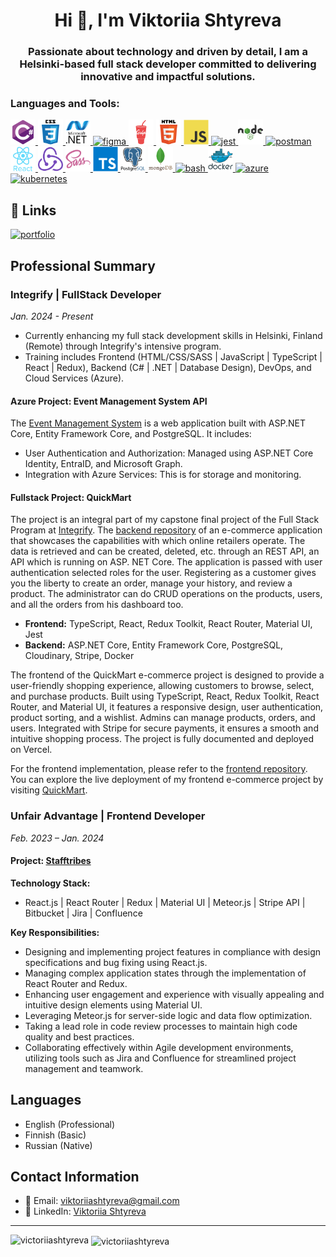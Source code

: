<h1 align="center">Hi 👋, I'm Viktoriia Shtyreva</h1>
<h3 align="center">Passionate about technology and driven by detail, I am a Helsinki-based full stack developer committed to delivering innovative and impactful solutions. </h3>

<h3 align="left">Languages and Tools:</h3>
<p align="left"> <a href="https://www.w3schools.com/cs/" target="_blank" rel="noreferrer"> <img src="https://raw.githubusercontent.com/devicons/devicon/master/icons/csharp/csharp-original.svg" alt="csharp" width="40" height="40"/> </a> <a href="https://www.w3schools.com/css/" target="_blank" rel="noreferrer"> <img src="https://raw.githubusercontent.com/devicons/devicon/master/icons/css3/css3-original-wordmark.svg" alt="css3" width="40" height="40"/> </a> <a href="https://dotnet.microsoft.com/" target="_blank" rel="noreferrer"> <img src="https://raw.githubusercontent.com/devicons/devicon/master/icons/dot-net/dot-net-original-wordmark.svg" alt="dotnet" width="40" height="40"/> </a> <a href="https://www.figma.com/" target="_blank" rel="noreferrer"> <img src="https://www.vectorlogo.zone/logos/figma/figma-icon.svg" alt="figma" width="40" height="40"/> </a> <a href="https://gulpjs.com" target="_blank" rel="noreferrer"> <img src="https://raw.githubusercontent.com/devicons/devicon/master/icons/gulp/gulp-plain.svg" alt="gulp" width="40" height="40"/> </a> <a href="https://www.w3.org/html/" target="_blank" rel="noreferrer"> <img src="https://raw.githubusercontent.com/devicons/devicon/master/icons/html5/html5-original-wordmark.svg" alt="html5" width="40" height="40"/> </a> <a href="https://developer.mozilla.org/en-US/docs/Web/JavaScript" target="_blank" rel="noreferrer"> <img src="https://raw.githubusercontent.com/devicons/devicon/master/icons/javascript/javascript-original.svg" alt="javascript" width="40" height="40"/> </a> <a href="https://jestjs.io" target="_blank" rel="noreferrer"> <img src="https://www.vectorlogo.zone/logos/jestjsio/jestjsio-icon.svg" alt="jest" width="40" height="40"/> </a> <a href="https://nodejs.org" target="_blank" rel="noreferrer"> <img src="https://raw.githubusercontent.com/devicons/devicon/master/icons/nodejs/nodejs-original-wordmark.svg" alt="nodejs" width="40" height="40"/> </a> <a href="https://postman.com" target="_blank" rel="noreferrer"> <img src="https://www.vectorlogo.zone/logos/getpostman/getpostman-icon.svg" alt="postman" width="40" height="40"/> </a> <a href="https://reactjs.org/" target="_blank" rel="noreferrer"> <img src="https://raw.githubusercontent.com/devicons/devicon/master/icons/react/react-original-wordmark.svg" alt="react" width="40" height="40"/> </a> <a href="https://redux.js.org" target="_blank" rel="noreferrer"> <img src="https://raw.githubusercontent.com/devicons/devicon/master/icons/redux/redux-original.svg" alt="redux" width="40" height="40"/> </a> <a href="https://sass-lang.com" target="_blank" rel="noreferrer"> <img src="https://raw.githubusercontent.com/devicons/devicon/master/icons/sass/sass-original.svg" alt="sass" width="40" height="40"/> </a> <a href="https://www.typescriptlang.org/" target="_blank" rel="noreferrer"> <img src="https://raw.githubusercontent.com/devicons/devicon/master/icons/typescript/typescript-original.svg" alt="typescript" width="40" height="40"/> </a> 
<a href="https://www.postgresql.org" target="_blank" rel="noreferrer"> <img src="https://raw.githubusercontent.com/devicons/devicon/master/icons/postgresql/postgresql-original-wordmark.svg" alt="postgresql" width="40" height="40"/> </a>
<a href="https://www.mongodb.com/" target="_blank" rel="noreferrer"> <img src="https://raw.githubusercontent.com/devicons/devicon/master/icons/mongodb/mongodb-original-wordmark.svg" alt="mongodb" width="40" height="40"/> </a>
<a href="https://www.gnu.org/software/bash/" target="_blank" rel="noreferrer"> <img src="https://www.vectorlogo.zone/logos/gnu_bash/gnu_bash-icon.svg" alt="bash" width="40" height="40"/> </a>  <a href="https://www.docker.com/" target="_blank" rel="noreferrer"> <img src="https://raw.githubusercontent.com/devicons/devicon/master/icons/docker/docker-original-wordmark.svg" alt="docker" width="40" height="40"/> </a>
<a href="https://azure.microsoft.com/en-in/" target="_blank" rel="noreferrer"> <img src="https://www.vectorlogo.zone/logos/microsoft_azure/microsoft_azure-icon.svg" alt="azure" width="40" height="40"/> </a> <a href="https://kubernetes.io" target="_blank" rel="noreferrer"> <img src="https://www.vectorlogo.zone/logos/kubernetes/kubernetes-icon.svg" alt="kubernetes" width="40" height="40"/> </a> </p>


## 🔗 Links
[![portfolio](https://img.shields.io/badge/my_portfolio-000?style=for-the-badge&logo=ko-fi&logoColor=white)](https://portfolio-blush-eight-27.vercel.app/)


## Professional Summary

### Integrify | FullStack Developer
*Jan. 2024 - Present*

- Currently enhancing my full stack development skills in Helsinki, Finland (Remote) through Integrify's intensive program. 
- Training includes Frontend (HTML/CSS/SASS | JavaScript | TypeScript | React | Redux), Backend (C# | .NET | Database Design), DevOps, and Cloud Services (Azure).

#### Azure Project: Event Management System API
The [Event Management System](https://github.com/VictoriiaShtyreva/EventManagementApiApp) is a web application built with ASP.NET Core, Entity Framework Core, and PostgreSQL. 
It includes:

- User Authentication and Authorization: Managed using ASP.NET Core Identity, EntraID, and Microsoft Graph.
- Integration with Azure Services: This is for storage and monitoring.

#### Fullstack Project: QuickMart

The project is an integral part of my capstone final project of the Full Stack Program at [Integrify](https://www.integrify.io/). The [backend repository](https://github.com/VictoriiaShtyreva/Backend-QuickMartEcommerce?tab=readme-ov-file) of an e-commerce application that showcases the capabilities with which online retailers operate. The data is retrieved and can be created, deleted, etc. through an REST API, an API which is running on ASP. NET Core. The application is passed with user authentication selected roles for the user. Registering as a customer gives you the liberty to create an order, manage your history, and review a product. The administrator can do CRUD operations on the products, users, and all the orders from his dashboard too.

- **Frontend:** TypeScript, React, Redux Toolkit, React Router, Material UI, Jest
- **Backend:** ASP.NET Core, Entity Framework Core, PostgreSQL, Cloudinary, Stripe, Docker

The frontend of the QuickMart e-commerce project is designed to provide a user-friendly shopping experience, allowing customers to browse, select, and purchase products. Built using TypeScript, React, Redux Toolkit, React Router, and Material UI, it features a responsive design, user authentication, product sorting, and a wishlist. Admins can manage products, orders, and users. Integrated with Stripe for secure payments, it ensures a smooth and intuitive shopping process. The project is fully documented and deployed on Vercel.

For the frontend implementation, please refer to the [frontend repository](https://github.com/VictoriiaShtyreva/Frontend-QuickMartEcommerce). You can explore the live deployment of my frontend e-commerce project by visiting [QuickMart](https://quick-mart-ecommerce.vercel.app/).


### Unfair Advantage | Frontend Developer
*Feb. 2023 – Jan. 2024*

#### Project: [Stafftribes](https://stafftribes.com/about)
**Technology Stack:**
- React.js | React Router | Redux | Material UI | Meteor.js | Stripe API | Bitbucket | Jira | Confluence

**Key Responsibilities:**
- Designing and implementing project features in compliance with design specifications and bug fixing using React.js.
- Managing complex application states through the implementation of React Router and Redux.
- Enhancing user engagement and experience with visually appealing and intuitive design elements using Material UI.
- Leveraging Meteor.js for server-side logic and data flow optimization.
- Taking a lead role in code review processes to maintain high code quality and best practices.
- Collaborating effectively within Agile development environments, utilizing tools such as Jira and Confluence for streamlined project management and teamwork.

## Languages

- English (Professional)
- Finnish (Basic)
- Russian (Native)

## Contact Information

- 📧 Email: viktoriiashtyreva@gmail.com
- 💼 LinkedIn: [Viktoriia Shtyreva](https://www.linkedin.com/in/viktoriiashtyreva/)
  
____________

<p><img align="left" src="https://github-readme-stats.vercel.app/api/top-langs?username=victoriiashtyreva&show_icons=true&locale=en&layout=compact" alt="victoriiashtyreva" /></p>

<p>&nbsp;<img align="center" src="https://github-readme-stats.vercel.app/api?username=victoriiashtyreva&show_icons=true&locale=en" alt="victoriiashtyreva" /></p>





  
